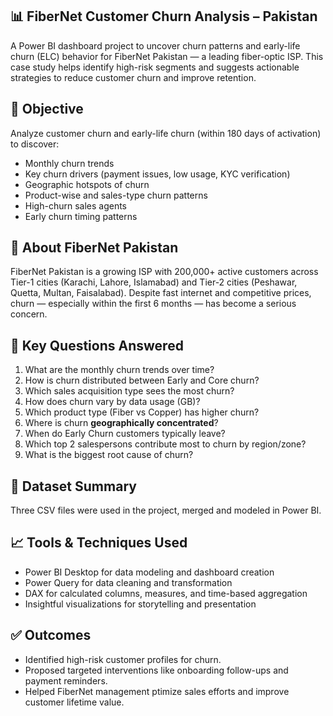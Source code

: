 
## 📊 FiberNet Customer Churn Analysis – Pakistan

A Power BI dashboard project to uncover churn patterns and early-life churn (ELC) behavior for FiberNet Pakistan — a leading fiber-optic ISP. This case study helps identify high-risk segments and suggests actionable strategies to reduce customer churn and improve retention.



## 🧠 Objective

Analyze customer churn and early-life churn (within 180 days of activation) to discover:

- Monthly churn trends
- Key churn drivers (payment issues, low usage, KYC verification)
- Geographic hotspots of churn
- Product-wise and sales-type churn patterns
- High-churn sales agents
- Early churn timing patterns


 ## 🏢 About FiberNet Pakistan

FiberNet Pakistan is a growing ISP with 200,000+ active customers across Tier-1 cities (Karachi, Lahore, Islamabad) and Tier-2 cities (Peshawar, Quetta, Multan, Faisalabad). Despite fast internet and competitive prices, churn — especially within the first 6 months — has become a serious concern.



 ## 📌 Key Questions Answered

1. What are the monthly churn trends over time?
2. How is churn distributed between Early and Core churn?
3. Which sales acquisition type sees the most churn?
4. How does churn vary by data usage (GB)?
5. Which product type (Fiber vs Copper) has higher churn?
6. Where is churn **geographically concentrated**?
7. When do Early Churn customers typically leave?
8. Which top 2 salespersons contribute most to churn by region/zone?
9. What is the biggest root cause of churn?



## 🧾 Dataset Summary

Three CSV files were used in the project, merged and modeled in Power BI.




## 📈 Tools & Techniques Used

- Power BI Desktop  for data modeling and dashboard creation
- Power Query for data cleaning and transformation
- DAX for calculated columns, measures, and time-based aggregation
- Insightful visualizations for storytelling and presentation



## ✅ Outcomes

- Identified high-risk customer profiles for churn.
- Proposed  targeted interventions like onboarding follow-ups and payment reminders.
- Helped FiberNet management ptimize sales efforts and improve customer lifetime value.




